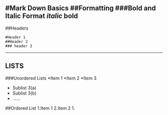#Mark Down Basics
##Formatting
###Bold and Italic Format
*italic*
**bold**
--------------
##Headers
```
#Header 1
##Header 2
### header 3
```
----------------
## LISTS
###Unordered Lists
*Item 1
*Item 2
*Item 3
  + Sublist 3(a)
  + Sublist 3(b)
  + ......
  

##Ordered List
1.Item 1
2.Item 2
  1. 
